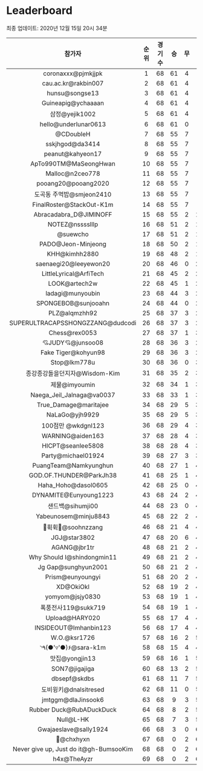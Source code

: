 # Leaderboard
최종 업데이트: 2020년 12월 15일 20시 34분




| 참가자 | 순위 | 경기수 | 승 | 무 | 패 | 승점 |
|:---:|:---:|:---:|:---:|:---:|:---:|:---:|
| coronaxxx@pjmkjjpk | 1 | 68 | 61 | 4 | 3 | 187 |
| cau.ac.kr@rakbin007 | 2 | 68 | 61 | 4 | 3 | 187 |
| hunsu@songse13 | 3 | 68 | 61 | 4 | 3 | 187 |
| Guineapig@ychaaaan | 4 | 68 | 61 | 4 | 3 | 187 |
| 삼정@yejik1002 | 5 | 68 | 61 | 4 | 3 | 187 |
| hello@underlunar0613 | 6 | 68 | 61 | 0 | 7 | 183 |
| @CDoubleH | 7 | 68 | 55 | 7 | 6 | 172 |
| sskjhgod@da3414 | 8 | 68 | 55 | 7 | 6 | 172 |
| peanut@kahyeon17 | 9 | 68 | 55 | 7 | 6 | 172 |
| ApTo990TM@MaSeongHwan | 10 | 68 | 55 | 7 | 6 | 172 |
| Malloc@n2ceo778 | 11 | 68 | 55 | 7 | 6 | 172 |
| pooang20@pooang2020 | 12 | 68 | 55 | 7 | 6 | 172 |
| 도곡동 주먹밥@smjeon2410 | 13 | 68 | 55 | 7 | 6 | 172 |
| FinalRoster@StackOut-K1m | 14 | 68 | 55 | 7 | 6 | 172 |
| Abracadabra_D@JIMINOFF | 15 | 68 | 55 | 2 | 11 | 167 |
| NOTEZ@nsssslllp | 16 | 68 | 51 | 2 | 15 | 155 |
| @suewcho | 17 | 68 | 51 | 2 | 15 | 155 |
| PADO@Jeon-Minjeong | 18 | 68 | 50 | 2 | 16 | 152 |
| KHH@kimhh2880 | 19 | 68 | 48 | 2 | 18 | 146 |
| saenaegi20@leeyewon20 | 20 | 68 | 46 | 0 | 22 | 138 |
| LittleLyrical@ArfiTech | 21 | 68 | 45 | 2 | 21 | 137 |
| LOOK@artech2w | 22 | 68 | 45 | 1 | 22 | 136 |
| ladagi@munyoubin | 23 | 68 | 44 | 3 | 21 | 135 |
| SPONGEBOB@sunjooahn | 24 | 68 | 44 | 0 | 24 | 132 |
| PLZ@alqmzhh92 | 25 | 68 | 37 | 3 | 28 | 114 |
| SUPERULTRACAPSSHONGZZANG@dudcodi | 26 | 68 | 37 | 3 | 28 | 114 |
| Chess@rex0053 | 27 | 68 | 37 | 1 | 30 | 112 |
| 💘JUDY💘@junsoo08 | 28 | 68 | 36 | 3 | 29 | 111 |
| Fake Tiger@kohyun98 | 29 | 68 | 36 | 3 | 29 | 111 |
| Stop@lkm778u | 30 | 68 | 36 | 0 | 32 | 108 |
| 종강종강돌을던지자@Wisdom-Kim | 31 | 68 | 35 | 2 | 31 | 107 |
| 제물@imyoumin | 32 | 68 | 34 | 1 | 33 | 103 |
| Naega_Jeil_Jalnaga@va0037 | 33 | 68 | 33 | 1 | 34 | 100 |
| True_Damage@maritajee | 34 | 68 | 29 | 5 | 34 | 92 |
| NaLaGo@yjh9929 | 35 | 68 | 29 | 5 | 34 | 92 |
| 100점만 @wkdgnl123 | 36 | 68 | 29 | 4 | 35 | 91 |
| WARNING@aiden163 | 37 | 68 | 28 | 4 | 36 | 88 |
| HICPT@seanlee5808 | 38 | 68 | 28 | 4 | 36 | 88 |
| Party@michael01924 | 39 | 68 | 27 | 3 | 38 | 84 |
| PuangTeam@Namkyunghun | 40 | 68 | 27 | 1 | 40 | 82 |
| GOD.OF.THUNDER@ParkJh38 | 41 | 68 | 25 | 1 | 42 | 76 |
| Haha_Hoho@dasol0605 | 42 | 68 | 25 | 0 | 43 | 75 |
| DYNAMITE@Eunyoung1223 | 43 | 68 | 24 | 2 | 42 | 74 |
| 샌드백@sihumji00 | 44 | 68 | 23 | 0 | 45 | 69 |
| Yabeunosem@minju8843 | 45 | 68 | 22 | 2 | 44 | 68 |
| 💫휙휙💫@soohnzzang | 46 | 68 | 21 | 4 | 43 | 67 |
| JGJ@star3802 | 47 | 68 | 20 | 6 | 42 | 66 |
| AGANG@jbr1tr | 48 | 68 | 21 | 2 | 45 | 65 |
| Why Should I@shindongmin11 | 49 | 68 | 21 | 2 | 45 | 65 |
| Jg Gap@sunghyun2001 | 50 | 68 | 21 | 2 | 45 | 65 |
| Prism@eunyoungyi | 51 | 68 | 20 | 2 | 46 | 62 |
| XD@OkiOkl | 52 | 68 | 19 | 2 | 47 | 59 |
| yomyom@jsjy0830 | 53 | 68 | 19 | 1 | 48 | 58 |
| 폭풍전사119@sukk719 | 54 | 68 | 19 | 1 | 48 | 58 |
| Upload@HARY020 | 55 | 68 | 17 | 4 | 47 | 55 |
| INSIDEOUT@Imhanbin123 | 56 | 68 | 17 | 4 | 47 | 55 |
| W.O.@ksr1726 | 57 | 68 | 16 | 2 | 50 | 50 |
| ◝٩(●'▿'●)۶@sara-k1m | 58 | 68 | 15 | 4 | 49 | 49 |
| 맛집@yongjin13 | 59 | 68 | 16 | 1 | 51 | 49 |
| SON7@jigajiga | 60 | 68 | 13 | 2 | 53 | 41 |
| dbsepf@skdbs | 61 | 68 | 11 | 7 | 50 | 40 |
| 도비윙키@dnalsitresed | 62 | 68 | 11 | 0 | 57 | 33 |
| jmtggm@dlaJinsook6 | 63 | 68 | 9 | 3 | 56 | 30 |
| Rubber Duck@RubADuckDuck | 64 | 68 | 8 | 2 | 58 | 26 |
| Null@L-HK | 65 | 68 | 7 | 3 | 58 | 24 |
| Gwajaeslave@sally1924 | 66 | 68 | 3 | 0 | 65 | 9 |
| 👑@chxhyxn | 67 | 68 | 0 | 2 | 66 | 2 |
| Never give up, Just do it@gh-BumsooKim | 68 | 68 | 0 | 2 | 66 | 2 |
| h4x@TheAyzr | 69 | 68 | 0 | 2 | 66 | 2 |